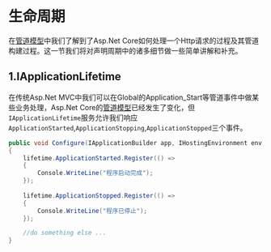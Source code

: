 # 生命周期

在[管道模型](pipeline-diagram.md)中我们了解到了Asp.Net Core如何处理一个Http请求的过程及其管道构建过程。这一节我们将对声明周期中的诸多细节做一些简单讲解和补充。

## 1.IApplicationLifetime
在传统Asp.Net MVC中我们可以在Global的Application_Start等管道事件中做某些业务处理，Asp.Net Core的[管道模型](pipeline-diagram.md)已经发生了变化，但`IApplicationLifetime`服务允许我们响应`ApplicationStarted`,`ApplicationStopping`,`ApplicationStopped`三个事件。

```csharp
public void Configure(IApplicationBuilder app, IHostingEnvironment env,IApplicationLifetime lifetime)
{
    lifetime.ApplicationStarted.Register(() =>
    {
        Console.WriteLine("程序启动完成");
    });
    
    lifetime.ApplicationStopped.Register(() =>
    {
        Console.WriteLine("程序已停止");
    });

    //do something else ...
}
```